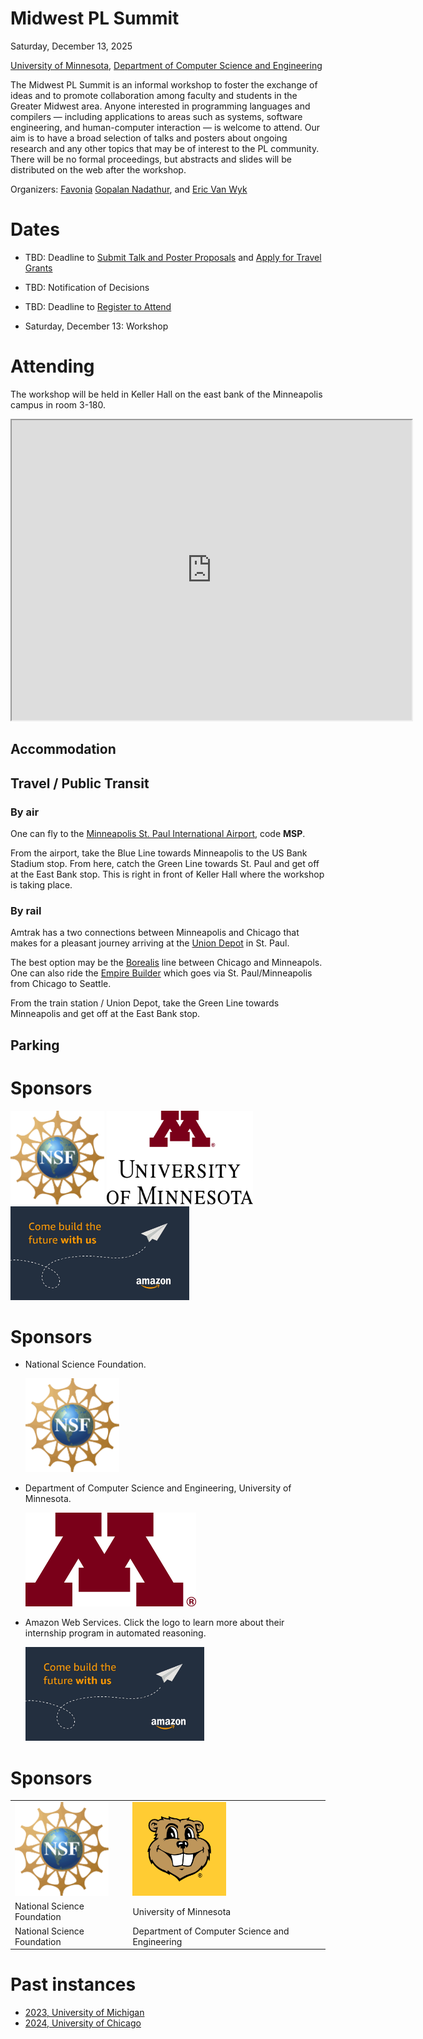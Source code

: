 
# Midwest PL Summit

Saturday, December 13, 2025

[University of Minnesota](https://umn.edu),
[Department of Computer Science and Engineering](https://cs.umn.edu)

The Midwest PL Summit is an informal workshop to foster the exchange
of ideas and to promote collaboration among faculty and students in
the Greater Midwest area. Anyone interested in programming languages
and compilers — including applications to areas such as systems,
software engineering, and human-computer interaction — is welcome to
attend. Our aim is to have a broad selection of talks and posters
about ongoing research and any other topics that may be of interest to
the PL community. There will be no formal proceedings, but abstracts
and slides will be distributed on the web after the workshop.

Organizers: 
[Favonia](https://favonia.org/)
[Gopalan Nadathur](https://cs.umn.edu/~ngopalan), and 
[Eric Van Wyk](https://cs.umn.edu/~evw)



# Dates
- TBD: Deadline to 
  [Submit Talk and Poster Proposals](https://forms.gle/wvwAzPzLdRsFEzKR7)
  and
  [Apply for Travel Grants](https://forms.gle/JrroCo1eexijSPJF8)

- TBD: Notification of Decisions

- TBD: Deadline to [Register to Attend](https://forms.gle/oKL5qQW4SiG2vaAA7)

- Saturday, December 13: Workshop


<!-- # Program   -->

# Attending

The workshop will be held in Keller Hall on the east bank of the
Minneapolis campus in room 3-180.

<iframe src="https://www.google.com/maps/d/u/0/embed?mid=1SD-pEHoj8tcwQb_7fbRYS6no-FEsTHk&ehbc=2E312F"
width="640" height="480"></iframe>


## Accommodation

## Travel / Public Transit

### By air

One can fly to the [Minneapolis St. Paul International
Airport](https://www.mspairport.com/), code **MSP**.

From the airport, take the Blue Line towards Minneapolis to the US
Bank Stadium stop. From here, catch the Green Line towards St. Paul
and get off at the East Bank stop. This is right in front of Keller
Hall where the workshop is taking place.

### By rail

Amtrak has a two connections between Minneapolis and Chicago that
makes for a pleasant journey arriving at the 
[Union Depot](https://www.uniondepot.org/) in St. Paul.

The best option may be the
[Borealis](https://www.amtrak.com/borealis-train) line between Chicago
and Minneapols. One can also ride the [Empire
Builder](https://www.amtrak.com/empire-builder-train) which goes via
St. Paul/Minneapolis from Chicago to Seattle.


From the train station / Union Depot, take the Green Line towards
Minneapolis and get off at the East Bank stop.


## Parking

# Sponsors

<a href="https://nsf.gov"><img src="NSF.png" height="150"></a>
<a href="https://cs.umn.edu"><img src="UMN_stack-digital.png" height="150"></a>
<a href="https://amazon.jobs/en/jobs/3050073/2026-applied-science-internship-automated-reasoning-united-states-phd-student-science-recruiting"><img src="aws.png" height="150"></a>


# Sponsors

- National Science Foundation.

  <a href="https://nsf.gov"><img src="NSF.png" height="150"></a>
  
- Department of Computer Science and Engineering, University of
  Minnesota.
  
  <a href="https://cs.umn.edu"><img src="M_maroon.png" height="150"></a>

- Amazon Web Services. Click the logo to learn more about their
internship program in automated reasoning.

  <a href="https://amazon.jobs/en/jobs/3050073/2026-applied-science-internship-automated-reasoning-united-states-phd-student-science-recruiting"><img src="aws.png" height="150"></a>

# Sponsors

<table>
<tr>
  <td><a href="https://nsf.gov"><img src="NSF.png" width="150"></a></td>
  <td><a href="https://cs.unn.edu"><img src="Goldy.png" width="150"></a></td>
</tr>
<tr>
  <td>National Science Foundation</td>
  <td>University of Minnesota</td>
</tr>
<tr>
  <td>National Science Foundation</td>
  <td>Department of Computer Science and Engineering</td>
</tr>
</table>

# Past instances

 * [2023, University of Michigan](https://mwpls2023.engin.umich.edu/)
 * [2024, University of Chicago](http://pl.cs.uchicago.edu/PLSummit/2024/)


